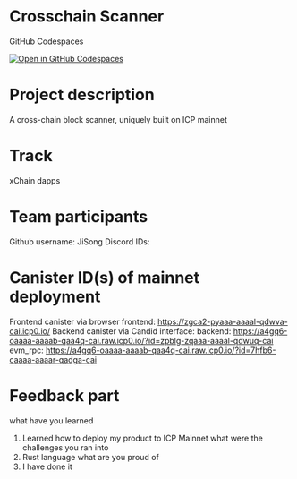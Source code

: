 # Crosschain Scanner

GitHub Codespaces

[![Open in GitHub Codespaces](https://github.com/codespaces/badge.svg)](https://codespaces.new/fxgst/evm-rpc-rust/?quickstart=1)

# Project description
A cross-chain block scanner, uniquely built on ICP mainnet

# Track
xChain dapps

# Team participants
Github username: JiSong
Discord IDs: 

# Canister ID(s) of mainnet deployment
  Frontend canister via browser
    frontend: https://zgca2-pyaaa-aaaal-qdwva-cai.icp0.io/
  Backend canister via Candid interface:
    backend: https://a4gq6-oaaaa-aaaab-qaa4q-cai.raw.icp0.io/?id=zpblg-zqaaa-aaaal-qdwuq-cai
    evm_rpc: https://a4gq6-oaaaa-aaaab-qaa4q-cai.raw.icp0.io/?id=7hfb6-caaaa-aaaar-qadga-cai

# Feedback part
what have you learned
  1. Learned how to deploy my product to ICP Mainnet
what were the challenges you ran into
  1. Rust language
what are you proud of
  1. I have done it
